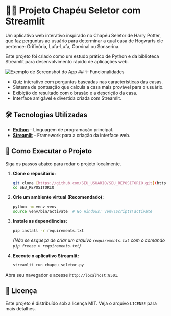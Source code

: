 # 🧙‍♂️ Projeto Chapéu Seletor com Streamlit

Um aplicativo web interativo inspirado no Chapéu Seletor de Harry Potter, que faz perguntas ao usuário para determinar a qual casa de Hogwarts ele pertence: Grifinória, Lufa-Lufa, Corvinal ou Sonserina.

Este projeto foi criado como um estudo prático de Python e da biblioteca Streamlit para desenvolvimento rápido de aplicações web.

![Exemplo de Screenshot do App](URL_DA_SUA_IMAGEM_AQUI)  ## ✨ Funcionalidades

- Quiz interativo com perguntas baseadas nas características das casas.
- Sistema de pontuação que calcula a casa mais provável para o usuário.
- Exibição do resultado com o brasão e a descrição da casa.
- Interface amigável e divertida criada com Streamlit.

## 🛠️ Tecnologias Utilizadas

* **[Python](https://www.python.org/)** - Linguagem de programação principal.
* **[Streamlit](https://streamlit.io/)** - Framework para a criação da interface web.

## 🚀 Como Executar o Projeto

Siga os passos abaixo para rodar o projeto localmente.

1.  **Clone o repositório:**
    ```bash
    git clone [https://github.com/SEU_USUARIO/SEU_REPOSITORIO.git](https://github.com/SEU_USUARIO/SEU_REPOSITORIO.git)
    cd SEU_REPOSITORIO
    ```

2.  **Crie um ambiente virtual (Recomendado):**
    ```bash
    python -m venv venv
    source venv/bin/activate  # No Windows: venv\Scripts\activate
    ```

3.  **Instale as dependências:**
    ```bash
    pip install -r requirements.txt
    ```
    *(Não se esqueça de criar um arquivo `requirements.txt` com o comando `pip freeze > requirements.txt`)*

4.  **Execute o aplicativo Streamlit:**
    ```bash
    streamlit run chapeu_seletor.py
    ```

Abra seu navegador e acesse `http://localhost:8501`.

## 📄 Licença

Este projeto é distribuído sob a licença MIT. Veja o arquivo `LICENSE` para mais detalhes.
